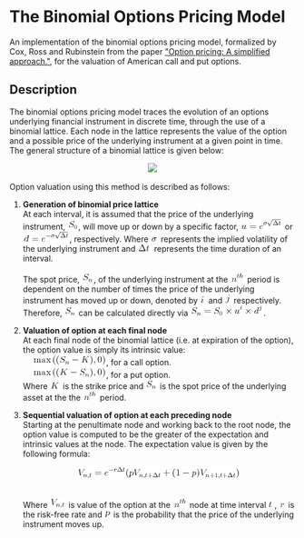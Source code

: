 # The Binomial Options Pricing Model

An implementation of the binomial options pricing model, formalized by Cox, Ross and Rubinstein from the paper ["Option pricing: A simplified approach."](https://citeseerx.ist.psu.edu/viewdoc/download;jsessionid=99A50E0DAC1766A693E68CB029ADAE07?doi=10.1.1.379.7582&rep=rep1&type=pdf), for the valuation of American call and put options.

## Description

The binomial options pricing model traces the evolution of an options underlying financial instrument in discrete time, through the use of a binomial lattice. Each node in the lattice represents the value of the option and a possible price of the underlying instrument at a given point in time. The general structure of a binomial lattice is given below:

<p align="center"><img src="https://www.goddardconsulting.ca/image-files/binomial_MultiStepLattice.gif"></p>

Option valuation using this method is described as follows:

1. **Generation of binomial price lattice**\
At each interval, it is assumed that the price of the underlying instrument, ![](images/s0.png), will move up or down by a specific factor, ![](images/uequals.png) or ![](images/dequals.png), respectively. Where ![](images/volatility.png) represents the implied volatility of the underlying instrument and ![](images/dt.png) represents the time duration of an interval.\
\
The spot price, ![](images/sn.png), of the underlying instrument at the ![](images/nth.png) period is dependent on the number of times the price of the underlying instrument has moved up or down, denoted by ![](images/i.png) and ![](images/j.png) respectively. Therefore, ![](images/sn.png) can be calculated directly via ![](images/snequals.png). 

2. **Valuation of option at each final node**\
At each final node of the binomial lattice (i.e. at expiration of the option), the option value is simply its intrinsic value:\
&nbsp;&nbsp;&nbsp;&nbsp;![](images/call.png), for a call option.\
&nbsp;&nbsp;&nbsp;&nbsp;![](images/put.png), for a put option.\
Where ![](images/k.png) is the strike price and ![](images/sn.png) is the spot price of the underlying asset at the the ![](images/nth.png) period.

3. **Sequential valuation of option at each preceding node**\
Starting at the penultimate node and working back to the root node, the option value is computed to be the greater of the expectation and intrinsic values at the node. The expectation value is given by the following formula: <p align="center"><img src="images/vequals.png"></p>\
Where ![](images/vnt.png) is value of the option at the ![](images/nth.png) node at time interval ![](images/t.png), ![](images/r.png) is the risk-free rate and ![](images/p.png) is the probability that the price of the underlying instrument moves up.



